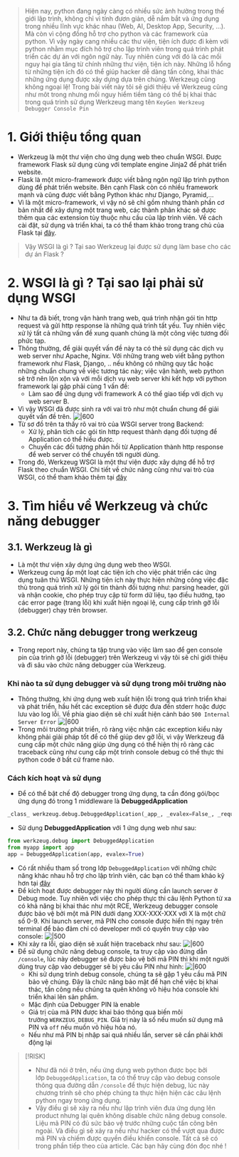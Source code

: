 > Hiện nay, python đang ngày càng có nhiều sức ảnh hưởng trong thế giới lập trình, không chỉ vì tính đươn giản, dễ nắm bắt và ứng dụng trong nhiều lĩnh vực khác nhau (Web, AI, Desktop App, Security, ...). Mà còn vì cộng đồng hỗ trợ cho python và các framework của python. Vì vậy ngày cang nhiều các thư viện, tiện ích được đi kèm với python nhằm mục đích hô trợ cho lập trình viên trong quá trình phát triển các dự án với ngôn ngữ này. Tuy nhiên cùng với đó là các mối nguy hại gia tăng từ chính những thư viện, tiện ích này. Những lỗ hổng từ những tiện ích đó có thể giúp hacker dễ dàng tấn công, khai thác những ứng dụng được xây dựng dựa trên chúng. Werkzeug cũng không ngoại lệ! Trong bài viết này tôi sẽ giới thiệu về Werkzeug cũng như môt trong nhưng mối nguy hiểm tiềm tàng có thể bị khai thác trong quá trình sử dụng Werkzeug mang tên `KeyGen Werkzeug Debugger Console Pin`
# 1. Giới thiệu tổng quan
- Werkzeug là một thư viện cho ứng dụng web theo chuẩn WSGI. Được framework Flask sử dụng cùng với template engine Jinja2 để phát triển website.
- Flask là một micro-framework được viết bằng ngôn ngữ lập trình python dùng để phát triển website. Bên cạnh Flask còn có nhiều framework mạnh và cũng được viết bằng Python khác như Django, Pyramid,...
- Vì là một micro-framework, vì vậy nó sẽ chỉ gồm nhưng thành phần cơ bản nhất để xây dựng một trang web, các thành phân khác sẽ được thêm qua các extension tùy thuộc nhu cầu của lập trình viên. Về cách cài đặt, sử dụng và triển khai, ta có thể tham khảo trong trang chủ của Flask tại [đây](https://flask.palletsprojects.com/en/2.3.x/).
> Vậy WSGI là gì ? Tại sao Werkzeug lại được sử dụng làm base cho các dự án Flask ?
# 2. WSGI là gì ? Tại sao lại phải sử dụng WSGI
- Như ta đã biết, trong vận hành trang web, quá trình nhận gói tin http request và gửi http response là những quá trình tất yếu. Tuy nhiên việc xử lý tất cả những vấn đề xung quanh chúng là một công việc tương đối phức tạp.
- Thông thường, để giải quyết vấn đề này ta có thẻ sử dụng các dịch vụ web server như Apache, Nginx. Với những trang web viết bằng python framework như Flask, Django, .. nếu không có những quy tắc hoặc những chuẩn chung về việc tương tác này; việc vận hành, web python sẽ trở nên lộn xộn và với mỗi dịch vụ web server khi kết hợp với python framework lại gặp phải cùng 1 vấn đề:
	- Làm sao để ứng dụng với framework A có thể giao tiếp với dịch vụ web server B.
- Vì vậy WSGI đã được sinh ra với vai trò như một chuẩn chung để giải quyết vấn đề trên.
![|600](./images/Pasted%20image%2020230828085757.png)
- Từ sơ đồ trên ta thấy rõ vai trò của WSGI server trong Backend: 
	- Xử lý, phân tích các gói tin http request thành dạng đối tượng để Application có thể hiểu được.
	- Chuyển các đối tượng phản hồi từ Application thành http response để web server có thể chuyển tới người dùng.
- Trong đó, Werkzeug WSGI là một thư viện được xây dựng để hỗ trợ Flask theo chuẩn WSGI. Chi tiết về chức năng cũng như vai trò của WSGI, có thể tham khảo thêm tại [đây](https://wsgi.readthedocs.io/en/latest/index.html)

# 3. Tìm hiểu về Werkzeug và chức năng debugger
## 3.1. Werkzeug là gì
- Là một thư viện xây dựng ứng dụng web theo WSGI.
- Werkzeug cung ấp một loạt các tiện ích cho việc phát triển các ứng dụng tuân thủ WSGI. Những tiện ích này thực hiện những công việc đặc thù trong quá trình xử lý gói tin thành đối tượng như: parsing header, gửi và nhận cookie, cho phép truy cập từ form dữ liệu, tạo điều hướng, tạo các error page (trang lỗi) khi xuất hiện ngoại lệ, cung cấp trình gỡ lỗi (debugger) chạy trên browser.
## 3.2. Chức năng debugger trong werkzeug
- Trong report này, chúng ta tập trung vào việc làm sao để gen console pin của trình gỡ lỗi (debugger) trên Werkzeug vì vậy tôi sẽ chỉ giới thiệu và đi sâu vào chức năng debugger của Werkzeug.
### Khi nào ta sử dụng debugger và sử dụng trong môi trường nào
- Thông thường, khi ứng dụng web xuất hiện lỗi trong quá trình triển khai và phát triển, hầu hết các exception sẽ được đưa đến stderr hoặc được lưu vào log lỗi. Về phía giao diện sẽ chỉ xuất hiện cảnh báo `500 Internal Server Error`
![|600](./images/Pasted%20image%2020230828092102.png)
- Trong môi trường phát triển, rõ ràng việc nhận các exception kiểu này không phải giải pháp tốt để có thể giúp dev gỡ lỗi, vì vậy Werkzeug đã cung cấp một chức năng giúp ứng dụng có thể hiện thị rõ ràng các traceback cũng như cung cấp một trình console debug có thể thực thi python code ở bất cứ frame nào.
### Cách kích hoạt và sử dụng
- Để có thể bật chế độ debugger trong ứng dụng, ta cần đóng gói/bọc ứng dụng đó trong 1 middleware là **DebuggedApplication**
```python
_class_ werkzeug.debug.DebuggedApplication(_app_, _evalex=False_, _request_key='werkzeug.request'_, _console_path='e/console'_, _console_init_func=None_, _show_hidden_frames=False_, _pin_security=True_, _pin_logging=True_)
```
- Sử dụng **DebuggedApplication** với 1 ứng dụng web như sau:
```python
from werkzeug.debug import DebuggedApplication
from myapp import app
app = DebuggedApplication(app, evalex=True)
```
- Có rất nhiều tham số trong lớp `DebuggedApplication` với những chức năng khác nhau hỗ trợ cho lập trình viên, các bạn có thể tham khảo kỹ hơn tại [đây](https://werkzeug.palletsprojects.com/en/2.3.x/debug/)
- Để kích hoạt được debugger này thì người dùng cần launch server ở Debug mode. Tuy nhiên với việc cho phép thực thi câu lệnh Python từ xa có khả năng bị khai thác như một RCE, Werkzeug debugger console được bảo vệ bởi một mã PIN dưới dạng XXX-XXX-XXX với X là một chữ số 0-9. Khi launch server, mã PIN cho console được hiển thị ngay trên terminal để bảo đảm chỉ có developer mới có quyền truy cập vào console:
![|500](./images/Pasted%20image%2020230828093113.png)
- Khi xảy ra lỗi, giao diện sẽ xuất hiện traceback như sau:
![|600](./images/Pasted%20image%2020230828093227.png)
- Để sử dụng chức năng debug console, ta truy cập vào đừng dẫn `/console`, lúc này debugger sẽ được bảo vệ bởi mã PIN thì khi một người dùng truy cập vào debugger sẽ bị yêu cầu PIN như hình:
	![|600](./images/Pasted%20image%2020230828093403.png)
	- Khi sử dụng trình debug console, chúng ta sẽ gặp 1 yêu cầu mã PIN bảo vệ chúng. Đây là chức năng bảo mật để hạn chế việc bị khai thác, tấn công nếu chúng ta quên không vô hiệu hóa console khi triển khai lên sản phẩm.
	- Mặc định của Debugger PIN là enable
	- Giá trị của mã PIN được khai báo thông qua biến môi trường `WERKZEUG_DEBUG_PIN`. Giá trị này là số nếu muốn sử dụng mã PIN và `off` nếu muốn vô hiệu hóa nó.
	- Nếu như mã PIN bị nhập sai quá nhiều lần, server sẽ cần phải khởi động lại

> [!RISK]
> - Như đã nói ở trên, nếu ứng dụng web python được bọc bởi lớp `DebuggedApplication`, ta có thể truy cập vào debug console thông qua đường dẫn `/console` để thực hiện debug, lúc này chương trình sẽ cho phép chúng ta thực hiện hiện các câu lệnh python ngay trong ứng dụng.
> - Vậy điều gì sẽ xảy ra nếu như lập trình viên đưa ứng dụng lên product nhưng lại quên không disable chức năng debug console. Liệu mã PIN có đủ sức bảo vệ trước những cuộc tấn công bên ngoài. Và điều gì sẽ xảy ra nếu như hacker có thể vượt qua được mã PIN và chiếm được quyền điều khiển console. Tất cả sẽ có trong phần tiếp theo của article. Các bạn hãy cùng đón đọc nhé !
